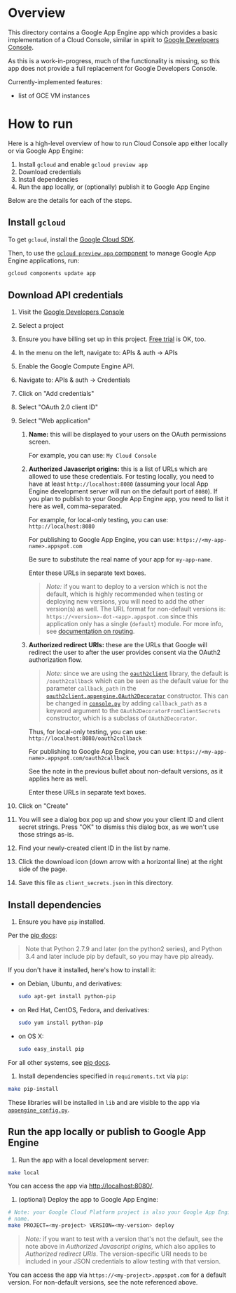 # Overview

This directory contains a Google App Engine app which provides a basic
implementation of a Cloud Console, similar in spirit  to [Google Developers
Console](https://console.developers.google.com).

As this is a work-in-progress, much of the functionality is missing, so this app
does not provide a full replacement for Google Developers Console.

Currently-implemented features:

* list of GCE VM instances

# How to run

Here is a high-level overview of how to run Cloud Console app either locally
or via Google App Engine:

1. Install `gcloud` and enable `gcloud preview app`
1. Download credentials
1. Install dependencies
1. Run the app locally, or (optionally) publish it to Google App Engine

Below are the details for each of the steps.

## Install `gcloud`

To get `gcloud`, install the [Google Cloud SDK](https://cloud.google.com/sdk).

Then, to use the [`gcloud preview app` component](https://cloud.google.com/sdk/gcloud-app)
to manage Google App Engine applications, run:

```bash
gcloud components update app
```

## Download API credentials

1. Visit the [Google Developers Console](https://console.developers.google.com)

1. Select a project

1. Ensure you have billing set up in this project.
   [Free trial](https://cloud.google.com/free-trial/) is OK, too.

1. In the menu on the left, navigate to: APIs & auth -> APIs

1. Enable the Google Compute Engine API.

1. Navigate to: APIs & auth -> Credentials

1. Click on "Add credentials"

1. Select "OAuth 2.0 client ID"

1. Select "Web application"

   1. **Name:** this will be displayed to your users on the OAuth
      permissions screen.

      For example, you can use: `My Cloud Console`

   1. **Authorized Javascript origins:** this is a list of URLs which are
      allowed to use these credentials. For testing locally, you need to have at
      least `http://localhost:8080` (assuming your local App Engine development
      server will run on the default port of `8080`). If you plan to publish to
      your Google App Engine app, you need to list it here as well,
      comma-separated.

      For example, for local-only testing, you can use:
      `http://localhost:8080`

      For publishing to Google App Engine, you can use:
      `https://<my-app-name>.appspot.com`

      Be sure to substitute the real name of your app for `my-app-name`.

      Enter these URLs in separate text boxes.

      > _Note:_ if you want to deploy to a version which is not the default,
      > which is highly recommended when testing or deploying new versions, you
      > will need to add the other version(s) as well. The URL format for
      > non-default versions is:
      > `https://<version>-dot-<app>.appspot.com`
      > since this application only has a single (`default`) module. For more
      > info, see [documentation on routing](https://cloud.google.com/appengine/docs/python/modules/routing).

   1. **Authorized redirect URIs:** these are the URLs that Google will redirect
      the user to after the user provides consent via the OAuth2 authorization
      flow.

      > _Note:_ since we are using the
      > [`oauth2client`](https://github.com/google/oauth2client) library, the
      > default is `/oauth2callback` which can be seen as the default value for
      > the parameter `callback_path` in the
      > [`oauth2client.appengine.OAuth2Decorator`](https://github.com/google/oauth2client/blob/master/oauth2client/appengine.py)
      > constructor. This can be changed in [`console.py`](console.py) by adding
      > `callback_path` as a keyword argument to the
      > `OAuth2DecoratorFromClientSecrets` constructor, which is a subclass of
      > `OAuth2Decorator`.

      Thus, for local-only testing, you can use:
      `http://localhost:8080/oauth2callback`

      For publishing to Google App Engine, you can use:
      `https://<my-app-name>.appspot.com/oauth2callback`

      See the note in the previous bullet about non-default versions, as it
      applies here as well.

      Enter these URLs in separate text boxes.

1. Click on "Create"

1. You will see a dialog box pop up and show you your client ID and client
   secret strings. Press "OK" to dismiss this dialog box, as we won't use those
   strings as-is.

1. Find your newly-created client ID in the list by name.

1. Click the download icon (down arrow with a horizontal line) at the right side
   of the page.

1. Save this file as `client_secrets.json` in this directory.

## Install dependencies

1. Ensure you have `pip` installed.

  Per the [pip docs](https://pip.pypa.io/en/stable/installing.html):

  > Note that Python 2.7.9 and later (on the python2 series), and Python 3.4 and
  > later include pip by default, so you may have pip already.

  If you don't have it installed, here's how to install it:

  * on Debian, Ubuntu, and derivatives:

    ```bash
    sudo apt-get install python-pip
    ```

  * on Red Hat, CentOS, Fedora, and derivatives:

    ```bash
    sudo yum install python-pip
    ```

  * on OS X:

    ```bash
    sudo easy_install pip
    ```

  For all other systems, see [pip docs](https://pip.pypa.io/en/stable/installing.html).

1. Install dependencies specified in `requirements.txt` via `pip`:

  ```bash
  make pip-install
  ```

  These libraries will be installed in `lib` and are visible to the app via
  [`appengine_config.py`](appengine_config.py).

## Run the app locally or publish to Google App Engine

1. Run the app with a local development server:

  ```bash
  make local
  ```

  You can access the app via [http://localhost:8080/](http://localhost:8080/).

1. (optional) Deploy the app to Google App Engine:

  ```bash
  # Note: your Google Cloud Platform project is also your Google App Engine app
  # name.
  make PROJECT=<my-project> VERSION=<my-version> deploy
  ```

  > _Note:_ if you want to test with a version that's not the default, see the
  > note above in _Authorized Javascript origins,_ which also applies to
  > _Authorized redirect URIs_. The version-specific URI needs to be
  > included in your JSON credentials to allow testing with that version.

  You can access the app via `https://<my-project>.appspot.com` for a default
  version. For non-default versions, see the note referenced above.
